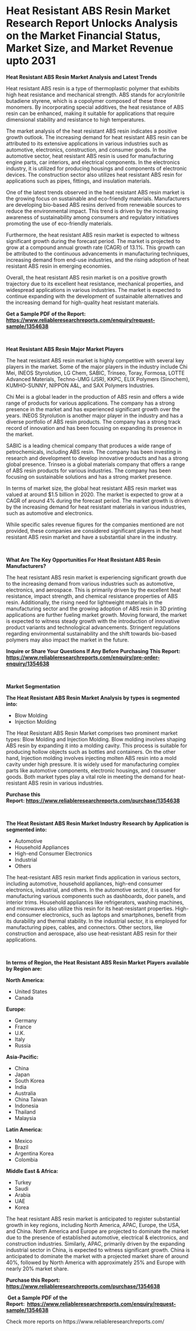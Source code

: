 <p><h1>Heat Resistant ABS Resin Market Research Report Unlocks Analysis on the Market Financial Status, Market Size, and Market Revenue upto 2031</h1></p><p><strong>Heat Resistant ABS Resin Market Analysis and Latest Trends</strong></p>
<p><p>Heat resistant ABS resin is a type of thermoplastic polymer that exhibits high heat resistance and mechanical strength. ABS stands for acrylonitrile butadiene styrene, which is a copolymer composed of these three monomers. By incorporating special additives, the heat resistance of ABS resin can be enhanced, making it suitable for applications that require dimensional stability and resistance to high temperatures.</p><p>The market analysis of the heat resistant ABS resin indicates a positive growth outlook. The increasing demand for heat resistant ABS resin can be attributed to its extensive applications in various industries such as automotive, electronics, construction, and consumer goods. In the automotive sector, heat resistant ABS resin is used for manufacturing engine parts, car interiors, and electrical components. In the electronics industry, it is utilized for producing housings and components of electronic devices. The construction sector also utilizes heat resistant ABS resin for applications such as pipes, fittings, and insulation materials.</p><p>One of the latest trends observed in the heat resistant ABS resin market is the growing focus on sustainable and eco-friendly materials. Manufacturers are developing bio-based ABS resins derived from renewable sources to reduce the environmental impact. This trend is driven by the increasing awareness of sustainability among consumers and regulatory initiatives promoting the use of eco-friendly materials.</p><p>Furthermore, the heat resistant ABS resin market is expected to witness significant growth during the forecast period. The market is projected to grow at a compound annual growth rate (CAGR) of 13.1%. This growth can be attributed to the continuous advancements in manufacturing techniques, increasing demand from end-use industries, and the rising adoption of heat resistant ABS resin in emerging economies.</p><p>Overall, the heat resistant ABS resin market is on a positive growth trajectory due to its excellent heat resistance, mechanical properties, and widespread applications in various industries. The market is expected to continue expanding with the development of sustainable alternatives and the increasing demand for high-quality heat resistant materials.</p></p>
<p><strong>Get a Sample PDF of the Report:&nbsp; <a href="https://www.reliableresearchreports.com/enquiry/request-sample/1354638">https://www.reliableresearchreports.com/enquiry/request-sample/1354638</a></strong></p>
<p>&nbsp;</p>
<p><strong>Heat Resistant ABS Resin Major Market Players</strong></p>
<p><p>The heat resistant ABS resin market is highly competitive with several key players in the market. Some of the major players in the industry include Chi Mei, INEOS Styrolution, LG Chem, SABIC, Trinseo, Toray, Formosa, LOTTE Advanced Materials, Techno-UMG (JSR), KKPC, ELIX Polymers (Sinochem), KUMHO-SUNNY, NIPPON A&L, and SAX Polymers Industries.</p><p>Chi Mei is a global leader in the production of ABS resin and offers a wide range of products for various applications. The company has a strong presence in the market and has experienced significant growth over the years. INEOS Styrolution is another major player in the industry and has a diverse portfolio of ABS resin products. The company has a strong track record of innovation and has been focusing on expanding its presence in the market.</p><p>SABIC is a leading chemical company that produces a wide range of petrochemicals, including ABS resin. The company has been investing in research and development to develop innovative products and has a strong global presence. Trinseo is a global materials company that offers a range of ABS resin products for various industries. The company has been focusing on sustainable solutions and has a strong market presence.</p><p>In terms of market size, the global heat resistant ABS resin market was valued at around $1.5 billion in 2020. The market is expected to grow at a CAGR of around 4% during the forecast period. The market growth is driven by the increasing demand for heat resistant materials in various industries, such as automotive and electronics.</p><p>While specific sales revenue figures for the companies mentioned are not provided, these companies are considered significant players in the heat resistant ABS resin market and have a substantial share in the industry.</p></p>
<p>&nbsp;</p>
<p><strong>What Are The Key Opportunities For Heat Resistant ABS Resin Manufacturers?</strong></p>
<p><p>The heat resistant ABS resin market is experiencing significant growth due to the increasing demand from various industries such as automotive, electronics, and aerospace. This is primarily driven by the excellent heat resistance, impact strength, and chemical resistance properties of ABS resin. Additionally, the rising need for lightweight materials in the manufacturing sector and the growing adoption of ABS resin in 3D printing applications are further fueling market growth. Moving forward, the market is expected to witness steady growth with the introduction of innovative product variants and technological advancements. Stringent regulations regarding environmental sustainability and the shift towards bio-based polymers may also impact the market in the future.</p></p>
<p><strong>Inquire or Share Your Questions If Any Before Purchasing This Report: <a href="https://www.reliableresearchreports.com/enquiry/pre-order-enquiry/1354638">https://www.reliableresearchreports.com/enquiry/pre-order-enquiry/1354638</a></strong></p>
<p>&nbsp;</p>
<p><strong>Market Segmentation</strong></p>
<p><strong>The Heat Resistant ABS Resin Market Analysis by types is segmented into:</strong></p>
<p><ul><li>Blow Molding</li><li>Injection Molding</li></ul></p>
<p><p>The Heat Resistant ABS Resin Market comprises two prominent market types: Blow Molding and Injection Molding. Blow molding involves shaping ABS resin by expanding it into a molding cavity. This process is suitable for producing hollow objects such as bottles and containers. On the other hand, Injection molding involves injecting molten ABS resin into a mold cavity under high pressure. It is widely used for manufacturing complex parts like automotive components, electronic housings, and consumer goods. Both market types play a vital role in meeting the demand for heat-resistant ABS resin in various industries.</p></p>
<p><strong>Purchase this Report:&nbsp;<a href="https://www.reliableresearchreports.com/purchase/1354638">https://www.reliableresearchreports.com/purchase/1354638</a></strong></p>
<p>&nbsp;</p>
<p><strong>The Heat Resistant ABS Resin Market Industry Research by Application is segmented into:</strong></p>
<p><ul><li>Automotive</li><li>Household Appliances</li><li>High-end Consumer Electronics</li><li>Industrial</li><li>Others</li></ul></p>
<p><p>The heat-resistant ABS resin market finds application in various sectors, including automotive, household appliances, high-end consumer electronics, industrial, and others. In the automotive sector, it is used for manufacturing various components such as dashboards, door panels, and interior trims. Household appliances like refrigerators, washing machines, and microwaves also utilize this resin for its heat-resistant properties. High-end consumer electronics, such as laptops and smartphones, benefit from its durability and thermal stability. In the industrial sector, it is employed for manufacturing pipes, cables, and connectors. Other sectors, like construction and aerospace, also use heat-resistant ABS resin for their applications.</p></p>
<p>&nbsp;</p>
<p><strong>In terms of Region, the Heat Resistant ABS Resin Market Players available by Region are:</strong></p>
<p>
    <p> <strong> North America: </strong>
        <ul>
            <li>United States</li>
            <li>Canada</li>
        </ul>
        </p> 
    <p> <strong> Europe: </strong>
        <ul>
            <li>Germany</li>
            <li>France</li>
            <li>U.K.</li>
            <li>Italy</li>
            <li>Russia</li>
        </ul>
        </p> 
    <p> <strong> Asia-Pacific: </strong>
        <ul>
            <li>China</li>
            <li>Japan</li>
            <li>South Korea</li>
            <li>India</li>
            <li>Australia</li>
            <li>China Taiwan</li>
            <li>Indonesia</li>
            <li>Thailand</li>
            <li>Malaysia</li>
        </ul>
        </p> 
    <p> <strong> Latin America: </strong>
        <ul>
            <li>Mexico</li>
            <li>Brazil</li>
            <li>Argentina Korea</li>
            <li>Colombia</li>
        </ul>
        </p> 
    <p> <strong> Middle East & Africa: </strong>
        <ul>
            <li>Turkey</li>
            <li>Saudi</li>
            <li>Arabia</li>
            <li>UAE</li>
            <li>Korea</li>
        </ul>
    </p>
    </p>
<p><p>The heat resistant ABS resin market is anticipated to register substantial growth in key regions, including North America, APAC, Europe, the USA, and China. North America and Europe are projected to dominate the market due to the presence of established automotive, electrical & electronics, and construction industries. Similarly, APAC, primarily driven by the expanding industrial sector in China, is expected to witness significant growth. China is anticipated to dominate the market with a projected market share of around 40%, followed by North America with approximately 25% and Europe with nearly 20% market share.</p></p>
<p><strong>Purchase this Report: <a href="https://www.reliableresearchreports.com/purchase/1354638">https://www.reliableresearchreports.com/purchase/1354638</a></strong></p>
<p>&nbsp;<strong>Get a Sample PDF of the Report:&nbsp;&nbsp;<a href="https://www.reliableresearchreports.com/enquiry/request-sample/1354638">https://www.reliableresearchreports.com/enquiry/request-sample/1354638</a></strong></p>
<p><strong></strong></p>
<p>Check more reports on https://www.reliableresearchreports.com/</p>